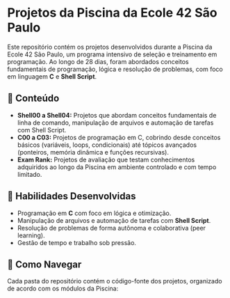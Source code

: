 # Projetos da Piscina da Ecole 42 São Paulo

Este repositório contém os projetos desenvolvidos durante a Piscina da Ecole 42 São Paulo, um programa intensivo de seleção e treinamento em programação. Ao longo de 28 dias, foram abordados conceitos fundamentais de programação, lógica e resolução de problemas, com foco em linguagem **C** e **Shell Script**.

## 🔖 Conteúdo

- **Shell00 a Shell04:** Projetos que abordam conceitos fundamentais de linha de comando, manipulação de arquivos e automação de tarefas com Shell Script.
- **C00 a C03:** Projetos de programação em C, cobrindo desde conceitos básicos (variáveis, loops, condicionais) até tópicos avançados (ponteiros, memória dinâmica e funções recursivas).
- **Exam Rank:** Projetos de avaliação que testam conhecimentos adquiridos ao longo da Piscina em ambiente controlado e com tempo limitado.

## 🚀 Habilidades Desenvolvidas

- Programação em **C** com foco em lógica e otimização.
- Manipulação de arquivos e automação de tarefas com **Shell Script**.
- Resolução de problemas de forma autônoma e colaborativa (peer learning).
- Gestão de tempo e trabalho sob pressão.

## 📁 Como Navegar

Cada pasta do repositório contém o código-fonte dos projetos, organizado de acordo com os módulos da Piscina:

